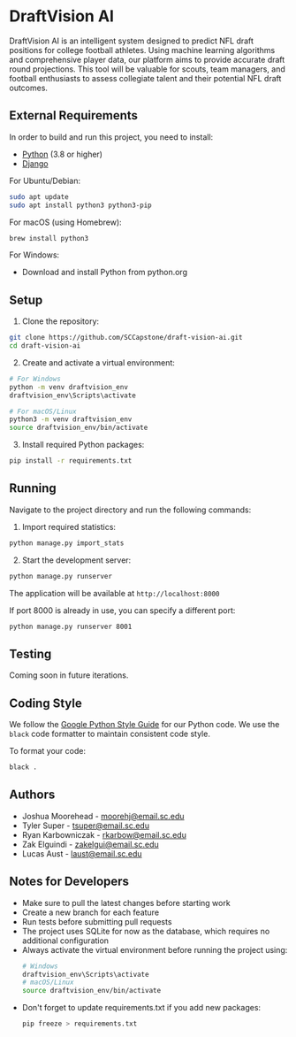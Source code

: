 # DraftVision AI

DraftVision AI is an intelligent system designed to predict NFL draft positions for college football athletes. Using machine learning algorithms and comprehensive player data, our platform aims to provide accurate draft round projections. This tool will be valuable for scouts, team managers, and football enthusiasts to assess collegiate talent and their potential NFL draft outcomes.

## External Requirements

In order to build and run this project, you need to install:

- [Python](https://www.python.org/downloads/) (3.8 or higher)
- [Django](https://www.djangoproject.com/download/)

For Ubuntu/Debian:
```bash
sudo apt update
sudo apt install python3 python3-pip
```

For macOS (using Homebrew):
```bash
brew install python3
```

For Windows:
- Download and install Python from python.org

## Setup

1. Clone the repository:
```bash
git clone https://github.com/SCCapstone/draft-vision-ai.git
cd draft-vision-ai
```

2. Create and activate a virtual environment:
```bash
# For Windows
python -m venv draftvision_env
draftvision_env\Scripts\activate

# For macOS/Linux
python3 -m venv draftvision_env
source draftvision_env/bin/activate
```

3. Install required Python packages:
```bash
pip install -r requirements.txt
```

## Running

Navigate to the project directory and run the following commands:

1. Import required statistics:
```bash
python manage.py import_stats
```

2. Start the development server:
```bash
python manage.py runserver
```

The application will be available at `http://localhost:8000`

If port 8000 is already in use, you can specify a different port:
```bash
python manage.py runserver 8001
```

## Testing

Coming soon in future iterations.

## Coding Style

We follow the [Google Python Style Guide](https://google.github.io/styleguide/pyguide.html) for our Python code. We use the `black` code formatter to maintain consistent code style.

To format your code:
```bash
black .
```

## Authors

- Joshua Moorehead - moorehj@email.sc.edu
- Tyler Super - tsuper@email.sc.edu
- Ryan Karbowniczak - rkarbow@email.sc.edu
- Zak Elguindi - zakelgui@email.sc.edu
- Lucas Aust - laust@email.sc.edu

## Notes for Developers

- Make sure to pull the latest changes before starting work
- Create a new branch for each feature
- Run tests before submitting pull requests
- The project uses SQLite for now as the database, which requires no additional configuration
- Always activate the virtual environment before running the project using:
  ```bash
  # Windows
  draftvision_env\Scripts\activate
  # macOS/Linux
  source draftvision_env/bin/activate
  ```
- Don't forget to update requirements.txt if you add new packages:
  ```bash
  pip freeze > requirements.txt
  ```
